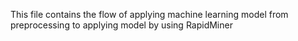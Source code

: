 This file contains the flow of applying machine learning model from preprocessing to applying model by using RapidMiner
